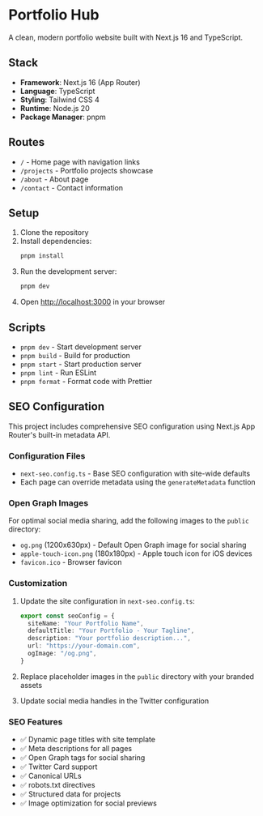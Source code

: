 # Portfolio Hub

A clean, modern portfolio website built with Next.js 16 and TypeScript.

## Stack

- **Framework**: Next.js 16 (App Router)
- **Language**: TypeScript
- **Styling**: Tailwind CSS 4
- **Runtime**: Node.js 20
- **Package Manager**: pnpm

## Routes

- `/` - Home page with navigation links
- `/projects` - Portfolio projects showcase
- `/about` - About page
- `/contact` - Contact information

## Setup

1. Clone the repository
2. Install dependencies:
   ```bash
   pnpm install
   ```
3. Run the development server:
   ```bash
   pnpm dev
   ```
4. Open [http://localhost:3000](http://localhost:3000) in your browser

## Scripts

- `pnpm dev` - Start development server
- `pnpm build` - Build for production
- `pnpm start` - Start production server
- `pnpm lint` - Run ESLint
- `pnpm format` - Format code with Prettier

## SEO Configuration

This project includes comprehensive SEO configuration using Next.js App Router's built-in metadata API.

### Configuration Files

- `next-seo.config.ts` - Base SEO configuration with site-wide defaults
- Each page can override metadata using the `generateMetadata` function

### Open Graph Images

For optimal social media sharing, add the following images to the `public` directory:

- `og.png` (1200x630px) - Default Open Graph image for social sharing
- `apple-touch-icon.png` (180x180px) - Apple touch icon for iOS devices
- `favicon.ico` - Browser favicon

### Customization

1. Update the site configuration in `next-seo.config.ts`:

   ```typescript
   export const seoConfig = {
     siteName: "Your Portfolio Name",
     defaultTitle: "Your Portfolio - Your Tagline",
     description: "Your portfolio description...",
     url: "https://your-domain.com",
     ogImage: "/og.png",
   }
   ```

2. Replace placeholder images in the `public` directory with your branded assets

3. Update social media handles in the Twitter configuration

### SEO Features

- ✅ Dynamic page titles with site template
- ✅ Meta descriptions for all pages
- ✅ Open Graph tags for social sharing
- ✅ Twitter Card support
- ✅ Canonical URLs
- ✅ robots.txt directives
- ✅ Structured data for projects
- ✅ Image optimization for social previews
